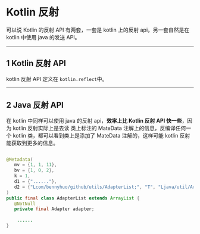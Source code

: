 # Kotlin 反射

可以说 Kotlin 的反射 API 有两套，一套是 kotlin 上的反射 api，另一套自然是在 kotlin 中使用 java 的发送 API。

---
## 1 Kotlin 反射 API

kotlin 反射 API 定义在 `kotlin.reflect`中。

---
## 2 Java 反射 API

在 kotlin 中同样可以使用 java 的反射 api，**效率上比 Kotlin 反射 API 快一些**，因为 kotlin 反射实际上是去读 类上标注的 MateData 注解上的信息，反编译任何一个 kotlin 类，都可以看到类上是添加了 MateData 注解的，这样可能 kotlin 反射能获取到更多的信息。

```java

@Metadata(
   mv = {1, 1, 11},
   bv = {1, 0, 2},
   k = 1,
   d1 = {"......"},
   d2 = {"Lcom/bennyhuo/github/utils/AdapterList;", "T", "Ljava/util/ArrayList;", "Lkotlin/collections/ArrayList;", "adapter", "Landroid/support/v7/widget/RecyclerView$Adapter;", "(Landroid/support/v7/widget/RecyclerView$Adapter;)V", "getAdapter", "()Landroid/support/v7/widget/RecyclerView$Adapter;", "add", "", "element", "(Ljava/lang/Object;)Z", "", "index", "", "(ILjava/lang/Object;)V", "addAll", "elements", "", "clear", "remove", "removeAll", "removeAt", "(I)Ljava/lang/Object;", "removeRange", "fromIndex", "toIndex", "set", "(ILjava/lang/Object;)Ljava/lang/Object;", "update", "production sources for module app"}
)
public final class AdapterList extends ArrayList {
   @NotNull
   private final Adapter adapter;
    
    ......
}
```

